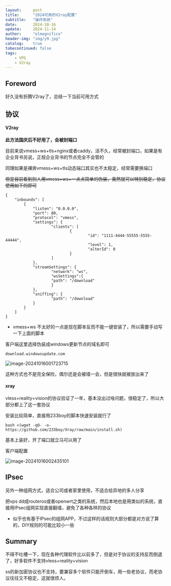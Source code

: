 ```yaml
---
layout:     post
title:      "2024可用的V2ray配置"
subtitle:   "操作系统"
date:       2024-10-16
update:     2024-11-14
author:     "elmagnifico"
header-img: "img/y9.jpg"
catalog:    true
tobecontinued: false
tags:
    - VPS
    - V2ray
---
```


## Foreword

好久没有折腾V2ray了，总结一下当前可用方式



## 协议

#### V2ray

**此方法国庆后不好用了，会被封端口**

目前来说vmess+ws+tls+nginx或者caddy，活不久，经常被封端口，如果是有企业背书另说，正规企业背书的节点完全不会管的

同理如果是裸奔vmess+ws+tls动态端口其实也不太稳定，经常需要换端口



~~但是目前看到别人用vmess+ws+一点点简单的伪装，竟然就可以特别稳定，协议使用如下的即可~~

```
{
    "inbounds": [
        {
            "listen": "0.0.0.0",
            "port": 80,
            "protocol": "vmess",
            "settings": {
                    "clients": [
                            {
                                    "id": "1111-4444-55555-5555-44444",
                                    "level": 1,
                                    "alterId": 0
                            }
                    ]
            },
            "streamSettings": {
                    "network": "ws",
                    "wsSettings":{
                    "path": "/download"
                    }
            },
            "sniffing": {
                    "path": "/download"
            }
        }
    ]
}
```

- vmess+ws 不太好的一点是现在脚本反而不能一键安装了，所以需要手动写一下上面的脚本



客户端这里选择伪装成windows更新节点的域名即可

```
download.windowsupdate.com
```

![image-20241016001723715](https://img.elmagnifico.tech/static/upload/elmagnifico/202410160017756.png)

这种方式也不是完全保险，偶尔还是会被墙一会，但是很快就被放出来了



#### xray

vless+reality+vision的协议验证了一年，基本没出过啥问题，很稳定了，所以大部分都上了这一套协议



安装比较简单，直接用233boy的脚本快速安装就行了

```
bash <(wget -qO- -o- https://github.com/233boy/Xray/raw/main/install.sh)
```

基本上装好，开了端口就立马可以用了



客户端配置

![image-20241016002435101](https://img.elmagnifico.tech/static/upload/elmagnifico/202410160024142.png)



## IPsec

另外一种组网方式，适合公司或者家里使用，不适合给异地的多人分享

把vps dd成routeros或者openwrt之类的系统，然后本地也是用类似的系统，直接用IPsec组网实现直接翻墙，避免了各种各样的协议

- 似乎也有基于IPsec的组网APP，不过这样的话规则大部分都是对方说了算的，DIY规则的可能比较小一些



## Summary

不得不吐槽一下，现在各种代理软件比以前多了，但是对于协议的支持反而倒退了，好多软件不支持vless+reality+vision

ss的新加密协议也不支持，要兼容多个软件只能开倒车，用一些老协议，而老协议往往又不稳定，这就很烦人。
